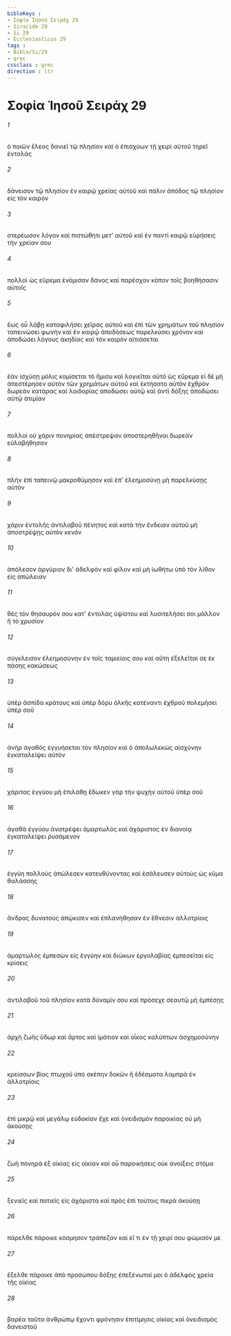 ```yaml
---
bibleKeys : 
- Σοφία Ἰησοῦ Σειράχ 29
- Siracide 29
- Si 29
- Ecclesiasticus 29
tags : 
- Bible/Si/29
- grec
cssclass : grec
direction : ltr
---
```


# Σοφία Ἰησοῦ Σειράχ 29

###### 1
ὁ ποιῶν ἔλεος δανιεῖ τῷ πλησίον καὶ ὁ ἐπισχύων τῇ χειρὶ αὐτοῦ τηρεῖ ἐντολάς
###### 2
δάνεισον τῷ πλησίον ἐν καιρῷ χρείας αὐτοῦ καὶ πάλιν ἀπόδος τῷ πλησίον εἰς τὸν καιρόν
###### 3
στερέωσον λόγον καὶ πιστώθητι μετ' αὐτοῦ καὶ ἐν παντὶ καιρῷ εὑρήσεις τὴν χρείαν σου
###### 4
πολλοὶ ὡς εὕρεμα ἐνόμισαν δάνος καὶ παρέσχον κόπον τοῖς βοηθήσασιν αὐτοῖς
###### 5
ἕως οὗ λάβῃ καταφιλήσει χεῖρας αὐτοῦ καὶ ἐπὶ τῶν χρημάτων τοῦ πλησίον ταπεινώσει φωνήν καὶ ἐν καιρῷ ἀποδόσεως παρελκύσει χρόνον καὶ ἀποδώσει λόγους ἀκηδίας καὶ τὸν καιρὸν αἰτιάσεται
###### 6
ἐὰν ἰσχύσῃ μόλις κομίσεται τὸ ἥμισυ καὶ λογιεῖται αὐτὸ ὡς εὕρεμα εἰ δὲ μή ἀπεστέρησεν αὐτὸν τῶν χρημάτων αὐτοῦ καὶ ἐκτήσατο αὐτὸν ἐχθρὸν δωρεάν κατάρας καὶ λοιδορίας ἀποδώσει αὐτῷ καὶ ἀντὶ δόξης ἀποδώσει αὐτῷ ἀτιμίαν
###### 7
πολλοὶ οὐ χάριν πονηρίας ἀπέστρεψαν ἀποστερηθῆναι δωρεὰν εὐλαβήθησαν
###### 8
πλὴν ἐπὶ ταπεινῷ μακροθύμησον καὶ ἐπ' ἐλεημοσύνῃ μὴ παρελκύσῃς αὐτόν
###### 9
χάριν ἐντολῆς ἀντιλαβοῦ πένητος καὶ κατὰ τὴν ἔνδειαν αὐτοῦ μὴ ἀποστρέψῃς αὐτὸν κενόν
###### 10
ἀπόλεσον ἀργύριον δι' ἀδελφὸν καὶ φίλον καὶ μὴ ἰωθήτω ὑπὸ τὸν λίθον εἰς ἀπώλειαν
###### 11
θὲς τὸν θησαυρόν σου κατ' ἐντολὰς ὑψίστου καὶ λυσιτελήσει σοι μᾶλλον ἢ τὸ χρυσίον
###### 12
σύγκλεισον ἐλεημοσύνην ἐν τοῖς ταμιείοις σου καὶ αὕτη ἐξελεῖταί σε ἐκ πάσης κακώσεως
###### 13
ὑπὲρ ἀσπίδα κράτους καὶ ὑπὲρ δόρυ ὁλκῆς κατέναντι ἐχθροῦ πολεμήσει ὑπὲρ σοῦ
###### 14
ἀνὴρ ἀγαθὸς ἐγγυήσεται τὸν πλησίον καὶ ὁ ἀπολωλεκὼς αἰσχύνην ἐγκαταλείψει αὐτόν
###### 15
χάριτας ἐγγύου μὴ ἐπιλάθῃ ἔδωκεν γὰρ τὴν ψυχὴν αὐτοῦ ὑπὲρ σοῦ
###### 16
ἀγαθὰ ἐγγύου ἀνατρέψει ἁμαρτωλός καὶ ἀχάριστος ἐν διανοίᾳ ἐγκαταλείψει ῥυσάμενον
###### 17
ἐγγύη πολλοὺς ἀπώλεσεν κατευθύνοντας καὶ ἐσάλευσεν αὐτοὺς ὡς κῦμα θαλάσσης
###### 18
ἄνδρας δυνατοὺς ἀπῴκισεν καὶ ἐπλανήθησαν ἐν ἔθνεσιν ἀλλοτρίοις
###### 19
ἁμαρτωλὸς ἐμπεσὼν εἰς ἐγγύην καὶ διώκων ἐργολαβίας ἐμπεσεῖται εἰς κρίσεις
###### 20
ἀντιλαβοῦ τοῦ πλησίον κατὰ δύναμίν σου καὶ πρόσεχε σεαυτῷ μὴ ἐμπέσῃς
###### 21
ἀρχὴ ζωῆς ὕδωρ καὶ ἄρτος καὶ ἱμάτιον καὶ οἶκος καλύπτων ἀσχημοσύνην
###### 22
κρείσσων βίος πτωχοῦ ὑπὸ σκέπην δοκῶν ἢ ἐδέσματα λαμπρὰ ἐν ἀλλοτρίοις
###### 23
ἐπὶ μικρῷ καὶ μεγάλῳ εὐδοκίαν ἔχε καὶ ὀνειδισμὸν παροικίας οὐ μὴ ἀκούσῃς
###### 24
ζωὴ πονηρὰ ἐξ οἰκίας εἰς οἰκίαν καὶ οὗ παροικήσεις οὐκ ἀνοίξεις στόμα
###### 25
ξενιεῖς καὶ ποτιεῖς εἰς ἀχάριστα καὶ πρὸς ἐπὶ τούτοις πικρὰ ἀκούσῃ
###### 26
πάρελθε πάροικε κόσμησον τράπεζαν καὶ εἴ τι ἐν τῇ χειρί σου ψώμισόν με
###### 27
ἔξελθε πάροικε ἀπὸ προσώπου δόξης ἐπεξένωταί μοι ὁ ἀδελφός χρεία τῆς οἰκίας
###### 28
βαρέα ταῦτα ἀνθρώπῳ ἔχοντι φρόνησιν ἐπιτίμησις οἰκίας καὶ ὀνειδισμὸς δανειστοῦ
